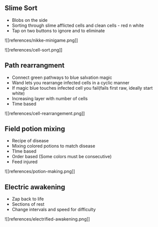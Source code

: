## Slime Sort

- Blobs on the side
- Sorting through slime afflicted cells and clean cells - red n white
- Tap on two buttons to ignore and to eliminate

![[references/nikke-minigame.png]]

![[references/cell-sort.png]]

## Path rearrangment

- Connect green pathways to blue salvation magic
- Wand lets you rearrange infected cells in a cyclic manner
- If magic blue touches infected cell you fail(fails first raw, ideally start white)
- Increasing layer with number of cells 
- Time based

![[references/cell-rearrangement.png]]

## Field potion mixing

- Recipe of disease
- Mixing colored potions to match disease
- TIme based
- Order based (Some colors must be consecutive)
- Feed injured
 
![[references/potion-making.png]]

## Electric awakening

- Zap back to life
- Sections of rest
- Change intervals and speed for difficulty

![[references/electrified-awakening.png]]
